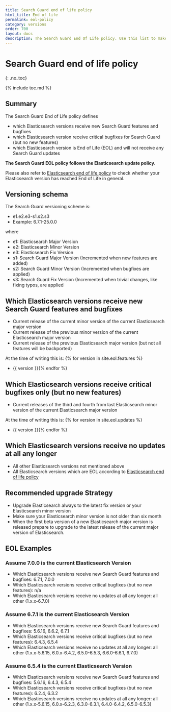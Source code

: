 ```yaml
---
title: Search Guard end of life policy
html_title: End of life
permalink: eol-policy
category: versions
order: 700
layout: docs
description: The Search Guard End Of Life policy. Use this list to make sure you do not run any unsupported Search Guard or Elasticsearch version in production.
---
```


# Search Guard end of life policy
{: .no_toc}

{% include toc.md %}

## Summary

The Search Guard End of Life policy defines 

* which Elasticsearch versions receive new Search Guard features and bugfixes
* which Elasticsearch version receive critical bugfixes for Search Guard (but no new features)
* which Elasticsearch version is End of Life (EOL) and will not receive any Search Guard updates

**The Search Guard EOL policy follows the Elasticsearch update policy.**

Please also refer to [Elasticsearch end of life policy](https://www.elastic.co/de/support/eol) to check whether your Elasticsearch version
has reached End of Life in general. 

## Versioning schema

The Search Guard versioning scheme is: 

* e1.e2.e3-s1.s2.s3
* Example: 6.7.1-25.0.0
 
where 

* e1: Elasticsearch Major Version
* e2: Elasticsearch Minor Version
* e3: Elasticsearch Fix Version
* s1: Search Guard Major Version (Incremented when new features are added)
* s2: Search Guard Minor Version (Incremented when bugfixes are applied)
* s3: Search Guard Fix Version (Incremented when trivial changes, like fixing typos, are applied

## Which Elasticsearch versions receive new Search Guard features and bugfixes

* Current release of the current minor version of the current Elasticsearch major version
* Current release of the previous minor version of the current Elasticsearch major version
* Current release of the previous Elasticsearch major version (but not all features will be backported)


At the time of writing this is: {% for version in site.eol.features %}
* {{ version }}{% endfor %}


## Which Elasticsearch versions receive critical bugfixes only (but no new features)

* Current releases of the third and fourth from last Elasticsearch minor version of the current Elasticsearch major version


At the time of writing this is: {% for version in site.eol.updates %}
* {{ version }}{% endfor %}


## Which Elasticsearch versions receive no updates at all any longer

* All other Elasticsearch versions not mentioned above
* All Elasticsearch versions which are EOL according to [Elasticsearch end of life policy](https://www.elastic.co/de/support/eol)

## Recommended upgrade Strategy

* Upgrade Elasticsearch always to the latest fix version or your Elasticsearch minor version
* Make sure your Elasticsearch minor version is not older than six month 
* When the first beta version of a new Elasticsearch major version is released prepare to upgrade to the latest release of the current major version of Elasticsearch.

## EOL Examples

### Assume 7.0.0 is the current Elasticsearch Version 

* Which Elasticsearch versions receive new Search Guard features and bugfixes: 6.7.1, 7.0.0
* Which Elasticsearch versions receive critical bugfixes (but no new features): n/a
* Which Elasticsearch versions receive no updates at all any longer: all other (1.x.x-6.7.0)


### Assume 6.7.1 is the current Elasticsearch Version

* Which Elasticsearch versions receive new Search Guard features and bugfixes: 5.6.16, 6.6.2, 6.7.1
* Which Elasticsearch versions receive critical bugfixes (but no new features): 6.4.3, 6.5.4
* Which Elasticsearch versions receive no updates at all any longer: all other (1.x.x-5.6.15, 6.0.x-6.4.2, 6.5.0-6.5.3, 6.6.0-6.6.1, 6.7.0)

### Assume 6.5.4 is the current Elasticsearch Version

* Which Elasticsearch versions receive new Search Guard features and bugfixes: 5.6.16, 6.4.3, 6.5.4
* Which Elasticsearch versions receive critical bugfixes (but no new features): 6.2.4, 6.3.2
* Which Elasticsearch versions receive no updates at all any longer: all other (1.x.x-5.6.15, 6.0.x-6.2.3, 6.3.0-6.3.1, 6.4.0-6.4.2, 6.5.0-6.5.3)